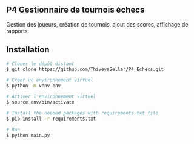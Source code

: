 ## P4 Gestionnaire de tournois échecs

Gestion des joueurs, création de tournois, ajout des scores, affichage de rapports.

## Installation


```bash
# Cloner le dépôt distant
$ git clone https://github.com/ThiveyaSellar/P4_Echecs.git

# Créer un environnement virtuel
$ python -m venv env

# Activer l'environnement virtuel
$ source env/bin/activate

# Install the needed packages with requirements.txt file
$ pip install -r requirements.txt

# Run 
$ python main.py

```
